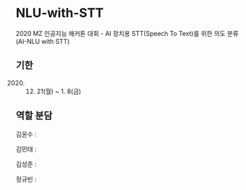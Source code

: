 # NLU-with-STT
2020 MZ 인공지능 해커톤 대회 - AI 장치용 STT(Speech To Text)를 위한 의도 분류 (AI-NLU with STT)

## 기한
2020. 12. 21(월) ~ 1. 8(금)

## 역할 분담
김윤수 :

김민태 :

김성준 :

정규빈 :
